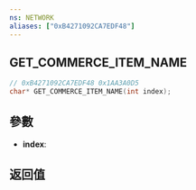 ```yaml
---
ns: NETWORK
aliases: ["0xB4271092CA7EDF48"]
---
```

## GET_COMMERCE_ITEM_NAME

```c
// 0xB4271092CA7EDF48 0x1AA3A0D5
char* GET_COMMERCE_ITEM_NAME(int index);
```


## 參數
* **index**: 

## 返回值
